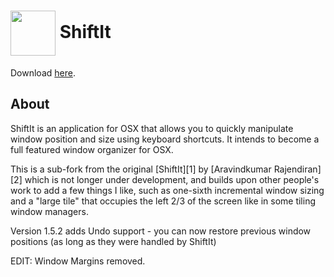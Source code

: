 <h1><img src="hhttps://github.com/nunolourenco/ShiftIt/blob/master/artwork/ShiftIt.png" width="72" height="72" valign="middle"/>  ShiftIt</h1>

Download [here](https://download.github.com/nunolourenco-ShiftIt-version-1.5-46-ge390bad.zip).

About
--------

ShiftIt is an application for OSX that allows you to quickly manipulate window position and size using keyboard shortcuts. It intends to become a full featured window organizer for OSX.

This is a sub-fork from the original [ShiftIt][1] by [Aravindkumar Rajendiran][2] which is not longer under development, and builds upon other people's work to add a few things I like, such as one-sixth incremental window sizing and a "large tile" that occupies the left 2/3 of the screen like in some tiling window managers.

Version 1.5.2 adds Undo support - you can now restore previous window positions (as long as they were handled by ShiftIt)


EDIT: Window Margins removed.
